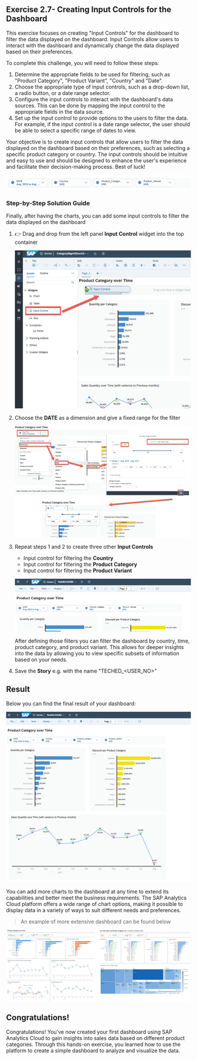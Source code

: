 ## Exercise 2.7- Creating Input Controls for the Dashboard

This exercise focuses on creating "Input Controls" for the dashboard to filter the data displayed on the dashboard. Input Controls allow users to interact with the dashboard and dynamically change the data displayed based on their preferences.

To complete this challenge, you will need to follow these steps:

1. Determine the appropriate fields to be used for filtering, such as "Product Category", "Product Variant", "Country" and "Date".
2. Choose the appropriate type of input controls, such as a drop-down list, a radio button, or a date range selector.
3. Configure the input controls to interact with the dashboard's data sources. This can be done by mapping the input control to the appropriate fields in the data source.
4. Set up the input control to provide options to the users to filter the data. For example, if the input control is a date range selector, the user should be able to select a specific range of dates to view.


Your objective is to create input controls that allow users to filter the data displayed on the dashboard based on their preferences, such as selecting a specific product category or country. The input controls should be intuitive and easy to use and should be designed to enhance the user's experience and facilitate their decision-making process. Best of luck!

![Input Control](images/inputcontrol2.png)

### Step-by-Step Solution Guide

Finally, after having the charts, you can add some input controls to filter the data displayed on the dashboard 

1. 👉 Drag and drop from the left panel **Input Control** widget into the top container

   ![SAC Chart](images/inputcontrol.png)

2. Choose the **DATE** as a dimension and give a fixed range for the filter

   ![SAC Chart](images/daterange.png)

3. Repeat steps 1 and 2 to create three other **Input Controls**
   
   - Input control for filtering the **Country**
   - Input control for filtering the **Product Category**
   - Input control for filtering the **Product Variant**

   ![SAC Chart](images/ic_all.png)

    After defining those filters you can filter the dashboard by country, time, product category, and product variant. This allows for deeper insights into the data by allowing you to view specific subsets of information based on your needs.

4. Save the **Story** e.g. with the name "TECHED_\<USER_NO>"

## Result

Below you can find the final result of your dashboard:

 ![SAC Result](images/result.png)

You can add more charts to the dashboard at any time to extend its capabilities and better meet the business requirements. The SAP Analytics Cloud platform offers a wide range of chart options, making it possible to display data in a variety of ways to suit different needs and preferences.

>An example of more extensive dashboard can be found below

 ![SAC Result](images/result2.png)

## Congratulations!

Congratulations! You've now created your first dashboard using SAP Analytics Cloud to gain insights into sales data based on different product categories. Through this hands-on exercise, you learned how to use the platform to create a simple dashboard to analyze and visualize the data. 

